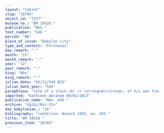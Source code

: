 ```yaml
---
layout: "tablet"
slug: "28786"
object_id: "7377"
museum_no_: "BM 30528 "
publication: "Nbn."
text_number: "648 "
period: "NB"
place_of_issue: "Babylon city"
type_and_content: "Purchases"
day_remark: "-"
month: "IX"
month_remark: "-"
year: "12"
year_remark: "-"
king: "Nbn"
king_remark: "-"
julian_date: "05/12/544 BCE"
julian_date_year: "544"
paraphrase: "Sale of a slave.<br /> <strong>A</strong>, of his own free will, sells his female slave <strong><sup>f</sup>C</strong> to <strong>B</strong> for a total purchase price amounting to 35 shekels of silver. The seller guarantees against (suits brought by) a person acting unlawfully (<em>sēh&ucirc;</em>) or a person claiming (<em>pāqirānu</em>) that <strong><sup>f</sup>C</strong> is a royal slave (<em>amat &scaron;arrūtu</em>) or a free person (<em>mār ban&ecirc;</em>). Names of 3 witnesses and the scribe.<br /> &nbsp;<br /> <strong>A</strong> = L&acirc;bā&scaron;i/Zēria//Nabāya; <strong>B</strong> = Bēl-iddin/&Scaron;āpik-zēri/Mudammiq-Adad; <strong><sup>f</sup>C</strong> = <sup>f</sup>Lā-qīptu"
imported: "Kathleen Abraham 09/01/2017"
publication_name: "Nbn. 648 "
archive: "Egibi/Nūr-Sîn"
day_babylonian_: "16"
bibliography: "reedition: Wunsch 1993, no. 203."
title: "BM 30528 "
previous_item: "28789"
---
```

